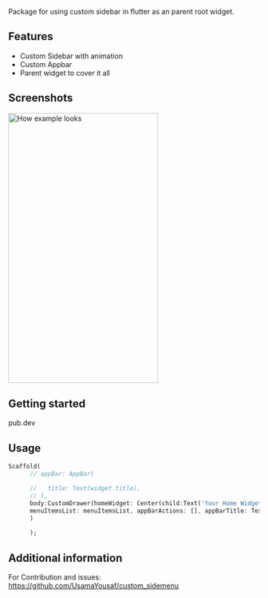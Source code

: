 <!-- 
This README describes the package. If you publish this package to pub.dev,
this README's contents appear on the landing page for your package.

For information about how to write a good package README, see the guide for
[writing package pages](https://dart.dev/guides/libraries/writing-package-pages). 

For general information about developing packages, see the Dart guide for
[creating packages](https://dart.dev/guides/libraries/create-library-packages)
and the Flutter guide for
[developing packages and plugins](https://flutter.dev/developing-packages). 
-->

Package for using custom sidebar in flutter as an parent root widget.

## Features

- Custom Sidebar with animation
- Custom Appbar
- Parent widget to cover it all

## Screenshots
<img src="https://user-images.githubusercontent.com/42082172/82893565-d3643480-9f6e-11ea-96a7-493181df6214.gif" alt="How example looks" width="300" height="540">

## Getting started
pub.dev
## Usage



```dart
Scaffold(
      // appBar: AppBar(

      //   title: Text(widget.title),
      // ),
      body:CustomDrawer(homeWidget: Center(child:Text('Your Home Widget'),),
      menuItemsList: menuItemsList, appBarActions: [], appBarTitle: Text('Your Home Widget') , menuIcon: const Icon(Icons.menu),
      )
      
      );
```

## Additional information
For Contribution and issues: https://github.com/UsamaYousaf/custom_sidemenu
